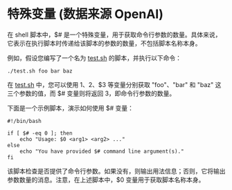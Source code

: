 # 特殊变量 (数据来源 OpenAI)

在 shell 脚本中，$# 是一个特殊变量，用于获取命令行参数的数量。具体来说，它表示在执行脚本时传递给该脚本的参数的数量，不包括脚本名称本身。

例如，假设您编写了一个名为 [test.sh](http://test.sh/) 的脚本，并执行以下命令：

```shell
./test.sh foo bar baz
```

在 [test.sh](http://test.sh/) 中，您可以使用 $1、$2、$3 等变量分别获取 "foo"、"bar" 和 "baz" 这三个参数的值，而 $# 变量则将返回 3，即命令行参数的数量。

下面是一个示例脚本，演示如何使用 $# 变量：

```shell
#!/bin/bash

if [ $# -eq 0 ]; then
    echo "Usage: $0 <arg1> <arg2> ..."
else
    echo "You have provided $# command line argument(s)."
fi
```

该脚本检查是否提供了命令行参数。如果没有，则输出用法信息；否则，它将输出参数数量的消息。注意，在上述脚本中，$0 变量用于获取脚本名称本身。